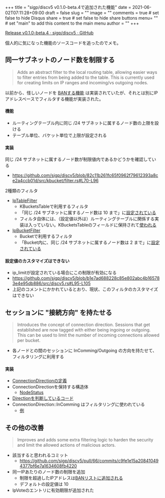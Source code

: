 +++
title = "sigp/discv5 v0.1.0-beta.4で追加された機能"
date = 2021-06-02T07:11:28+09:00
draft = false
slug = ""
image = ""
comments = true	# set false to hide Disqus
share = true	# set false to hide share buttons
menu= ""		# set "main" to add this content to the main menu
author = ""
+++

[Release v0.1.0-beta.4 · sigp/discv5 · GitHub](https://github.com/sigp/discv5/releases/tag/v0.1.0-beta.4)

個人的に気になった機能のソースコードを追ったのでメモ。

<!--more-->


## 同一サブネットのノード数を制限する

> Adds an abstract filter to the local routing table, allowing easier ways to filter entries from being added to the table. This is currently used for creating limits on IP ranges and incoming/vs outgoing nodes.

以前から、怪しいノードを [BANする機能](https://github.com/sigp/discv5/blob/82c11b261fc65f0962f79612393a8ce2a4ccb01d/src/socket/filter/mod.rs#L154-L155) は実装されていたが、それとは別にIPアドレスベースでフィルタする機能が実装された。


#### 機能

- ルーティングテーブル内に同じ /24 サブネットに属するノード数の上限を設ける
- テーブル単位、バケット単位で上限が設定される

#### 実装

同じ /24 サブネットに属するノード数が制限値内であるかどうかを確認している

- https://github.com/sigp/discv5/blob/82c11b261fc65f0962f79612393a8ce2a4ccb01d/src/kbucket/filter.rs#L70-L96

2種類のフィルタ

- [IpTableFilter](https://github.com/sigp/discv5/blob/82c11b261fc65f0962f79612393a8ce2a4ccb01d/src/kbucket/filter.rs#L41)
  - KBucketsTableで利用するフィルタ
  - 「同じ /24 サブネットに属するノード数は 10 まで」に[設定されている](https://github.com/sigp/discv5/blob/82c11b261fc65f0962f79612393a8ce2a4ccb01d/src/kbucket/filter.rs#L35-L36)
  - フィルタ自体には、（設定値以外は）ルーティングテーブルに関係する実装は入っていない。KBucketsTableのフィールドに保持されて[使われる](https://github.com/sigp/discv5/blob/b1e7ad688228c85e802abc4b165783e4e95db886/src/kbucket.rs#L344)
- [IpBucketFilter](https://github.com/sigp/discv5/blob/82c11b261fc65f0962f79612393a8ce2a4ccb01d/src/kbucket/filter.rs#L54)
  - Bucketで利用するフィルタ
  - 「Bucket内に、同じ /24 サブネットに属するノード数は 2 まで」に[設定されている](https://github.com/sigp/discv5/blob/82c11b261fc65f0962f79612393a8ce2a4ccb01d/src/kbucket/filter.rs#L37-L38)

#### 設定値のカスタマイズはできない

- ip_limitが設定されている場合にこの制限が有効になる
- https://github.com/sigp/discv5/blob/b1e7ad688228c85e802abc4b165783e4e95db886/src/discv5.rs#L95-L105
- 上記のコメントにかかれているとおり、現状、このフィルタのカスタマイズはできない


## セッションに "接続方向" を持たせる

> Introduces the concept of connection direction. Sessions that get established are now tagged with either being ingoing or outgoing. This can be used to limit the number of incoming connections allowed per bucket.

- 各ノードとの間のセッションに InComming/Outgoing の方向を持たせて、フィルタリングに利用する

#### 実装

- [ConnectionDirectionの定義](https://github.com/sigp/discv5/blob/82c11b261fc65f0962f79612393a8ce2a4ccb01d/src/handler/mod.rs#L116-L123)
- ConnectionDirectionを保持する構造体
  - [NodeStatus](https://github.com/sigp/discv5/blob/b1e7ad688228c85e802abc4b165783e4e95db886/src/kbucket/bucket.rs#L54-L60)
- [Directionを判断しているコード](https://github.com/sigp/discv5/blob/82c11b261fc65f0962f79612393a8ce2a4ccb01d/src/handler/mod.rs#L676-L682)
- ConnectionDirection::InComming はフィルタリングに使われている
  - [例](https://github.com/sigp/discv5/blob/b1e7ad688228c85e802abc4b165783e4e95db886/src/kbucket/bucket.rs#L308-L311)


## その他の改善

> Improves and adds some extra filtering logic to harden the security and limit the allowed actions of malicious actors.

- 該当すると思われるコミット
  - https://github.com/sigp/discv5/pull/66/commits/c9fe1e15a208410494377bf6e7a1634608fb4220
- 同一IPあたりのノード数の制限を追加
  - 制限を超過したIPアドレスは[BANリストに追加される](https://github.com/sigp/discv5/blob/82c11b261fc65f0962f79612393a8ce2a4ccb01d/src/socket/filter/mod.rs#L195-L217)
  - デフォルトの設定値は 10
- IpVoteのエントリに有効期限が追加された

